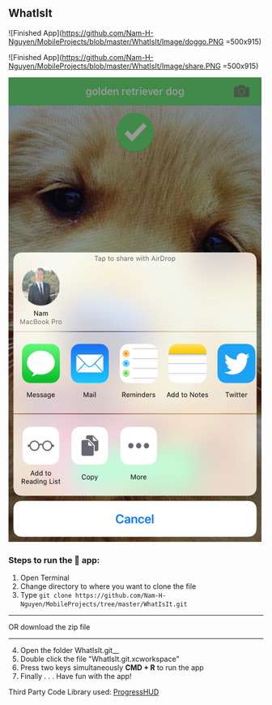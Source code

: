 ## WhatIsIt
![Finished App](https://github.com/Nam-H-Nguyen/MobileProjects/blob/master/WhatIsIt/Image/doggo.PNG =500x915)

![Finished App](https://github.com/Nam-H-Nguyen/MobileProjects/blob/master/WhatIsIt/Image/share.PNG =500x915)

<img src="https://github.com/Nam-H-Nguyen/MobileProjects/blob/master/WhatIsIt/Image/share.PNG" width="500" height="915" />

### Steps to run the 📱 app: ###

1. Open Terminal
2. Change directory to where you want to clone the file
3. Type `git clone https://github.com/Nam-H-Nguyen/MobileProjects/tree/master/WhatIsIt.git`
- - - -
OR download the zip file
- - - -
4. Open the folder WhatIsIt.git__
5. Double click the file "WhatIsIt.git.xcworkspace"
6. Press two keys simultaneously __CMD + R__ to run the app
7. Finally . . . Have fun with the app!

Third Party Code Library used:
[ProgressHUD](https://github.com/relatedcode/ProgressHUD)
